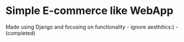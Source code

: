 # Simple E-commerce like WebApp
Made using Django and focusing on functionality - ignore aesthitics:) -                                                                                                              
(completed)
